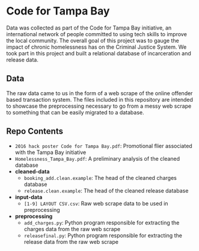 # Code for Tampa Bay 

Data was collected as part of the Code for Tampa Bay initiative, an international network of people committed to using tech skills to improve the local community. The overall goal of this project was to gauge the impact of chronic homelessness has on the Criminal Justice System. We took part in this project and built a relational database of incarceration and release data.

## Data 
The raw data came to us in the form of a web scrape of the online offender based transaction system. The files included in this repository are intended to showcase the preprocessing necessary to go from a messy web scrape to something that can be easily migrated to a database.

## Repo Contents

- `2016 hack poster Code for Tampa Bay.pdf`: Promotional flier associated with the Tampa Bay initiative
- `Homelessness_Tampa_Bay.pdf`: A preliminary analysis of the cleaned database
- **cleaned-data**
	* `booking_add.clean.example`: The head of the cleaned charges database
	* `release.clean.example`: The head of the cleaned release database
- **input-data**
	* `[1-9] LAYOUT CSV.csv`: Raw web scrape data to be used in preprocessing
- **preprocessing**
	* `add_charges.py`: Python program responsible for extracting the charges data from the raw web scrape
	* `releasefinal.py`: Python program responsible for extracting the release data from the raw web scrape
	


